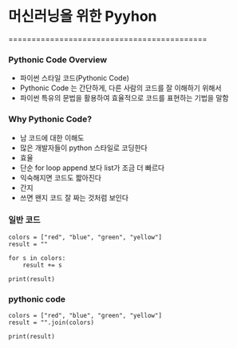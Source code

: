 # 머신러닝을 위한 Pyyhon

===========================================

### Pythonic Code Overview

- 파이썬 스타일 코드(Pythonic Code)
- Pythonic Code 는 간단하게, 다른 사람의 코드를 잘 이해하기 위해서
- 파이썬 특유의 문법을 활용하여 효율적으로 코드를 표현하는 기법을 말함


### Why Pythonic Code?
- 남 코드에 대한 이해도
- 많은 개발자들이 python 스타일로 코딩한다
- 효율
- 단순 for loop append 보다 list가 조금 더 빠르다
- 익숙해지면 코드도 짧아진다
- 간지
- 쓰면 왠지 코드 잘 짜는 것처럼 보인다


### 일반 코드

```
colors = ["red", "blue", "green", "yellow"]
result = ""

for s in colors:
    result += s

print(result)
```


### pythonic code
```
colors = ["red", "blue", "green", "yellow"]
result = "".join(colors)

print(result)
```